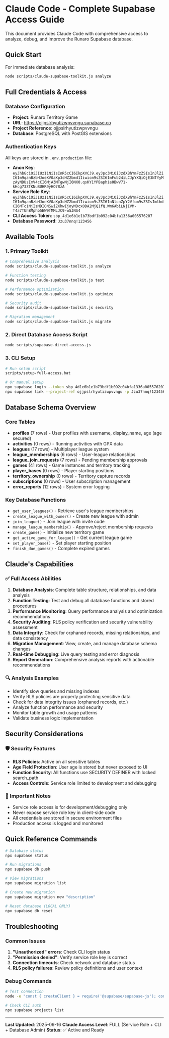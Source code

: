 # Claude Code - Complete Supabase Access Guide

This document provides Claude Code with comprehensive access to analyze, debug, and improve the Runaro Supabase database.

## Quick Start

For immediate database analysis:
```bash
node scripts/claude-supabase-toolkit.js analyze
```

## Full Credentials & Access

### Database Configuration
- **Project**: Runaro Territory Game
- **URL**: https://ojjpslrhyutizwpvvngu.supabase.co
- **Project Reference**: ojjpslrhyutizwpvvngu
- **Database**: PostgreSQL with PostGIS extensions

### Authentication Keys
All keys are stored in `.env.production` file:

- **Anon Key**: `eyJhbGciOiJIUzI1NiIsInR5cCI6IkpXVCJ9.eyJpc3MiOiJzdXBhYmFzZSIsInJlZiI6Im9qanBzbHJoeXV0aXp3cHZ2bmd1Iiwicm9sZSI6ImFub24iLCJpYXQiOjE3NTYyMzAyNDUsImV4cCI6MjA3MTgwNjI0NX0.qsKY1YPBaphie0BwV71-kHcg73ZfKNuBUHR9yHO78zA`
- **Service Role Key**: `eyJhbGciOiJIUzI1NiIsInR5cCI6IkpXVCJ9.eyJpc3MiOiJzdXBhYmFzZSIsInJlZiI6Im9qanBzbHJoeXV0aXp3cHZ2bmd1Iiwicm9sZSI6InNlcnZpY2Vfcm9sZSIsImlhdCI6MTc1NjIzMDI0NSwiZXhwIjoyMDcxODA2MjQ1fQ.Wm6AbiLNjIVM-T4a7TUhBMphb5EW9fMMLJC9-wSJNS4`
- **CLI Access Token**: `sbp_4d1e6b1e1b73bdf1b092c04bfa1336a005576207`
- **Database Password**: `Jzu37nnq!123456`

## Available Tools

### 1. Primary Toolkit
```bash
# Comprehensive analysis
node scripts/claude-supabase-toolkit.js analyze

# Function testing
node scripts/claude-supabase-toolkit.js test

# Performance optimization
node scripts/claude-supabase-toolkit.js optimize

# Security audit
node scripts/claude-supabase-toolkit.js security

# Migration management
node scripts/claude-supabase-toolkit.js migrate
```

### 2. Direct Database Access Script
```bash
node scripts/supabase-direct-access.js
```

### 3. CLI Setup
```bash
# Run setup script
scripts/setup-full-access.bat

# Or manual setup
npx supabase login --token sbp_4d1e6b1e1b73bdf1b092c04bfa1336a005576207
npx supabase link --project-ref ojjpslrhyutizwpvvngu -p Jzu37nnq!123456
```

## Database Schema Overview

### Core Tables
- **profiles** (7 rows) - User profiles with username, display_name, age (age secured)
- **activities** (0 rows) - Running activities with GPX data
- **leagues** (17 rows) - Multiplayer league system
- **league_memberships** (6 rows) - User-league relationships
- **league_join_requests** (7 rows) - Pending membership approvals
- **games** (41 rows) - Game instances and territory tracking
- **player_bases** (0 rows) - Player starting positions
- **territory_ownership** (0 rows) - Territory capture records
- **subscriptions** (0 rows) - User subscription management
- **error_reports** (12 rows) - System error logging

### Key Database Functions
- `get_user_leagues()` - Retrieve user's league memberships
- `create_league_with_owner()` - Create new league with admin
- `join_league()` - Join league with invite code
- `manage_league_membership()` - Approve/reject membership requests
- `create_game()` - Initialize new territory game
- `get_active_game_for_league()` - Get current league game
- `set_player_base()` - Set player starting position
- `finish_due_games()` - Complete expired games

## Claude's Capabilities

### ✅ Full Access Abilities
1. **Database Analysis**: Complete table structure, relationships, and data analysis
2. **Function Testing**: Test and debug all database functions and stored procedures
3. **Performance Monitoring**: Query performance analysis and optimization recommendations
4. **Security Auditing**: RLS policy verification and security vulnerability assessment
5. **Data Integrity**: Check for orphaned records, missing relationships, and data consistency
6. **Migration Management**: View, create, and manage database schema changes
7. **Real-time Debugging**: Live query testing and error diagnosis
8. **Report Generation**: Comprehensive analysis reports with actionable recommendations

### 🔍 Analysis Examples
- Identify slow queries and missing indexes
- Verify RLS policies are properly protecting sensitive data
- Check for data integrity issues (orphaned records, etc.)
- Analyze function performance and security
- Monitor table growth and usage patterns
- Validate business logic implementation

## Security Considerations

### 🛡️ Security Features
- **RLS Policies**: Active on all sensitive tables
- **Age Field Protection**: User age is stored but never exposed to UI
- **Function Security**: All functions use SECURITY DEFINER with locked search_path
- **Access Controls**: Service role limited to development and debugging

### 🚨 Important Notes
- Service role access is for development/debugging only
- Never expose service role key in client-side code
- All credentials are stored in secure environment files
- Production access is logged and monitored

## Quick Reference Commands

```bash
# Database status
npx supabase status

# Run migrations
npx supabase db push

# View migrations
npx supabase migration list

# Create new migration
npx supabase migration new "description"

# Reset database (LOCAL ONLY)
npx supabase db reset
```

## Troubleshooting

### Common Issues
1. **"Unauthorized" errors**: Check CLI login status
2. **"Permission denied"**: Verify service role key is correct
3. **Connection timeouts**: Check network and database status
4. **RLS policy failures**: Review policy definitions and user context

### Debug Commands
```bash
# Test connection
node -e "const { createClient } = require('@supabase/supabase-js'); const client = createClient('https://ojjpslrhyutizwpvvngu.supabase.co', 'SERVICE_KEY'); client.from('profiles').select('id').limit(1).then(console.log);"

# Check CLI auth
npx supabase projects list
```

---

**Last Updated**: 2025-09-16
**Claude Access Level**: FULL (Service Role + CLI + Database Admin)
**Status**: ✅ Active and Ready